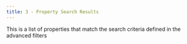 ```yaml
---
title: 3 - Property Search Results
---
```


This is a list of properties that match the search criteria defined in the advanced filters
